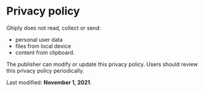 # Privacy policy

Ghiply does not read, collect or send: 
- personal user data
- files from local device
- content from clipboard.

The publisher can modify or update this privacy policy. Users should review this privacy policy periodically.

Last modified: **November 1, 2021**.